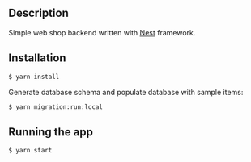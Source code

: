 ## Description

Simple web shop backend written with [Nest](https://github.com/nestjs/nest) framework.

## Installation

```bash
$ yarn install
```

Generate database schema and populate database with sample items:

```bash
$ yarn migration:run:local
```


## Running the app

```bash
$ yarn start
```

